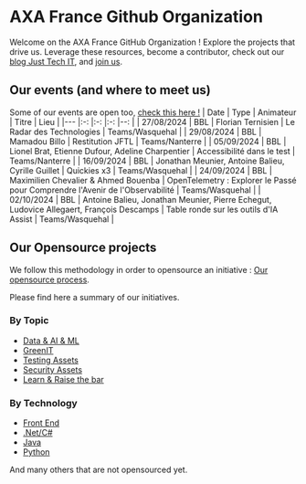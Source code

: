 # AXA France Github Organization

Welcome on the AXA France GitHub Organization !
Explore the projects that drive us. 
Leverage these resources, become a contributor, check out our [blog Just Tech IT](https://medium.com/just-tech-it-now), and [join us](https://recrutement.axa.fr/nos-metiers/IT-data-transformation).

## Our events (and where to meet us)

Some of our events are open too, [check this here !](https://www.meetup.com/fr-FR/bbl-axa/)
| Date                      |    Type           |  Animateur                                    | Titre                                 |  Lieu                 |
|---                        |:-:                |:-:                                            |:-:                                    |--:                    |
| 27/08/2024                | BBL              | Florian Ternisien                     |  	Le Radar des Technologies           | Teams/Wasquehal  |
| 29/08/2024                | BBL              | Mamadou Billo                       |  	Restitution JFTL           | Teams/Nanterre  |
| 05/09/2024                | BBL              | Lionel Brat, Etienne Dufour, Adeline Charpentier                      |  	Accessibilité dans le test         | Teams/Nanterre  |
| 16/09/2024                | BBL              | Jonathan Meunier, Antoine Balieu, Cyrille Guillet                      |  	Quickies x3           | Teams/Wasquehal  |
| 24/09/2024                | BBL              | Maximilien Chevalier & Ahmed Bouenba                      |  	OpenTelemetry : Explorer le Passé pour Comprendre l'Avenir de l'Observabilité           | Teams/Wasquehal  |
| 02/10/2024                | BBL              | Antoine Balieu, Jonathan Meunier, Pierre Echegut, Ludovice Allegaert, François Descamps                      |  	Table ronde sur les outils d'IA Assist           | Teams/Wasquehal  |

## Our Opensource projects

We follow this methodology in order to opensource an initiative : [Our opensource process](https://github.com/AxaFrance/oss-workflow).

Please find here a summary of our initiatives.

### By Topic
- [Data & AI & ML](https://github.com/search?q=topic%3Adata+topic%3Aai+topic%3Aml+org%3AAxaFrance&type=repositories)
- [GreenIT](https://github.com/search?q=topic%3Agreen+org%3AAxaFrance&type=Repositories)
- [Testing Assets](https://github.com/search?q=topic%3Atest-automation+org%3AAxaFrance&type=Repositories)
- [Security Assets](https://github.com/search?q=topic%3Asecurity+org%3AAxaFrance&type=repositories)
- [Learn & Raise the bar](https://github.com/search?q=topic%3Araise-the-bar+org%3AAxaFrance&type=Repositories)
  
### By Technology
- [Front End](https://github.com/search?q=topic%3Afront-end-development+org%3AAxaFrance&type=Repositories)
- [.Net/C#](https://github.com/search?q=topic%3Acsharp+topic%3Adotnet+org%3AAxaFrance&type=repositories)
- [Java](https://github.com/search?q=topic%3Ajava+org%3AAxaFrance&type=repositories)
- [Python](https://github.com/search?q=topic%3Apython+org%3AAxaFrance&type=repositories)

And many others that are not opensourced yet.
